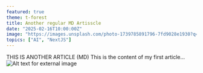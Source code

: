 ```yaml
---
featured: true
theme: t-forest
title: Another regular MD Artisscle
date: "2025-02-16T10:00:00Z"
image: "https://images.unsplash.com/photo-1739785891796-7fd9028e1930?q=80&w=4740&auto=format&fit=crop&ixlib=rb-4.0.3&ixid=M3wxMjA3fDB8MHxwaG90by1wYWdlfHx8fGVufDB8fHx8fA%3D%3D"
topics: ["AI", "NextJS"]
---
```


THIS IS ANOTHER ARTICLE (MD)
This is the content of my first article...
![Alt text for external image](https://images.unsplash.com/photo-1739793669641-e5f4eddf6eab?q=80&w=3805&auto=format&fit=crop&ixlib=rb-4.0.3&ixid=M3wxMjA3fDB8MHxwaG90by1wYWdlfHx8fGVufDB8fHx8fA%3D%3D)
